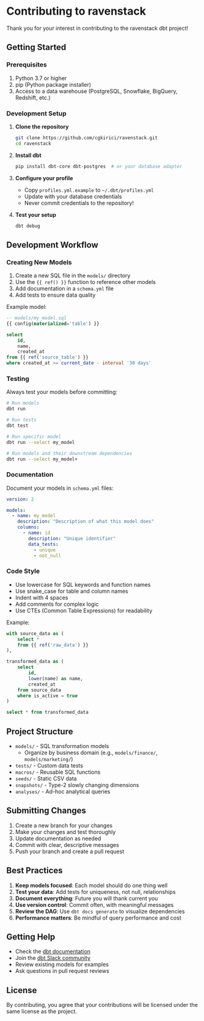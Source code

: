 # Contributing to ravenstack

Thank you for your interest in contributing to the ravenstack dbt project!

## Getting Started

### Prerequisites

1. Python 3.7 or higher
2. pip (Python package installer)
3. Access to a data warehouse (PostgreSQL, Snowflake, BigQuery, Redshift, etc.)

### Development Setup

1. **Clone the repository**
   ```bash
   git clone https://github.com/cgkirici/ravenstack.git
   cd ravenstack
   ```

2. **Install dbt**
   ```bash
   pip install dbt-core dbt-postgres  # or your database adapter
   ```

3. **Configure your profile**
   - Copy `profiles.yml.example` to `~/.dbt/profiles.yml`
   - Update with your database credentials
   - Never commit credentials to the repository!

4. **Test your setup**
   ```bash
   dbt debug
   ```

## Development Workflow

### Creating New Models

1. Create a new SQL file in the `models/` directory
2. Use the `{{ ref() }}` function to reference other models
3. Add documentation in a `schema.yml` file
4. Add tests to ensure data quality

Example model:
```sql
-- models/my_model.sql
{{ config(materialized='table') }}

select
    id,
    name,
    created_at
from {{ ref('source_table') }}
where created_at >= current_date - interval '30 days'
```

### Testing

Always test your models before committing:

```bash
# Run models
dbt run

# Run tests
dbt test

# Run specific model
dbt run --select my_model

# Run models and their downstream dependencies
dbt run --select my_model+
```

### Documentation

Document your models in `schema.yml` files:

```yaml
version: 2

models:
  - name: my_model
    description: "Description of what this model does"
    columns:
      - name: id
        description: "Unique identifier"
        data_tests:
          - unique
          - not_null
```

### Code Style

- Use lowercase for SQL keywords and function names
- Use snake_case for table and column names
- Indent with 4 spaces
- Add comments for complex logic
- Use CTEs (Common Table Expressions) for readability

Example:
```sql
with source_data as (
    select *
    from {{ ref('raw_data') }}
),

transformed_data as (
    select
        id,
        lower(name) as name,
        created_at
    from source_data
    where is_active = true
)

select * from transformed_data
```

## Project Structure

- `models/` - SQL transformation models
  - Organize by business domain (e.g., `models/finance/`, `models/marketing/`)
- `tests/` - Custom data tests
- `macros/` - Reusable SQL functions
- `seeds/` - Static CSV data
- `snapshots/` - Type-2 slowly changing dimensions
- `analyses/` - Ad-hoc analytical queries

## Submitting Changes

1. Create a new branch for your changes
2. Make your changes and test thoroughly
3. Update documentation as needed
4. Commit with clear, descriptive messages
5. Push your branch and create a pull request

## Best Practices

1. **Keep models focused**: Each model should do one thing well
2. **Test your data**: Add tests for uniqueness, not null, relationships
3. **Document everything**: Future you will thank current you
4. **Use version control**: Commit often, with meaningful messages
5. **Review the DAG**: Use `dbt docs generate` to visualize dependencies
6. **Performance matters**: Be mindful of query performance and cost

## Getting Help

- Check the [dbt documentation](https://docs.getdbt.com/)
- Join the [dbt Slack community](https://community.getdbt.com/)
- Review existing models for examples
- Ask questions in pull request reviews

## License

By contributing, you agree that your contributions will be licensed under the same license as the project.

